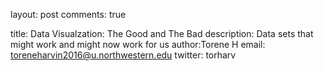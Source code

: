 layout: post
comments: true

title: Data Visualzation: The Good and The Bad 
description: Data sets that might work and might now work for us
author:Torene H 
email: toreneharvin2016@u.northwestern.edu
twitter: torharv
